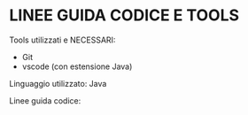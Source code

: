 # LINEE GUIDA CODICE E TOOLS

Tools utilizzati e NECESSARI:
- Git
- vscode (con estensione Java)

Linguaggio utilizzato: Java

Linee guida codice:
